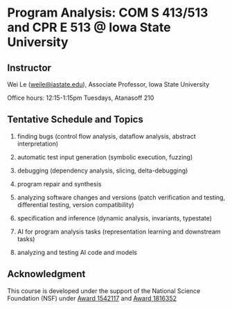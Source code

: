 # Program Analysis: COM S 413/513 and CPR E 513 @ Iowa State University #

## Instructor ## 
Wei Le (weile@iastate.edu), Associate Professor, Iowa State University

Office hours: 12:15-1:15pm Tuesdays, Atanasoff 210

## Tentative Schedule and Topics ##

1. finding bugs (control flow analysis, dataflow analysis, abstract interpretation)

2. automatic test input generation (symbolic execution, fuzzing)

3. debugging (dependency analysis, slicing, delta-debugging)

4. program repair and synthesis 

5. analyzing software changes and versions (patch verification and testing, differential testing, version compatibility)

6. specification and inference (dynamic analysis, invariants, typestate)

7. AI for program analysis tasks (representation learning and downstream tasks)

8. analyzing and testing AI code and models

## Acknowledgment ##
This course is developed under the support of the National Science Foundation (NSF) under <a href="http://www.nsf.gov/awardsearch/showAward?AWD_ID=1542117">Award 1542117</a> and <a href="https://nsf.gov/awardsearch/showAward?AWD_ID=1816352">Award 1816352</a>
